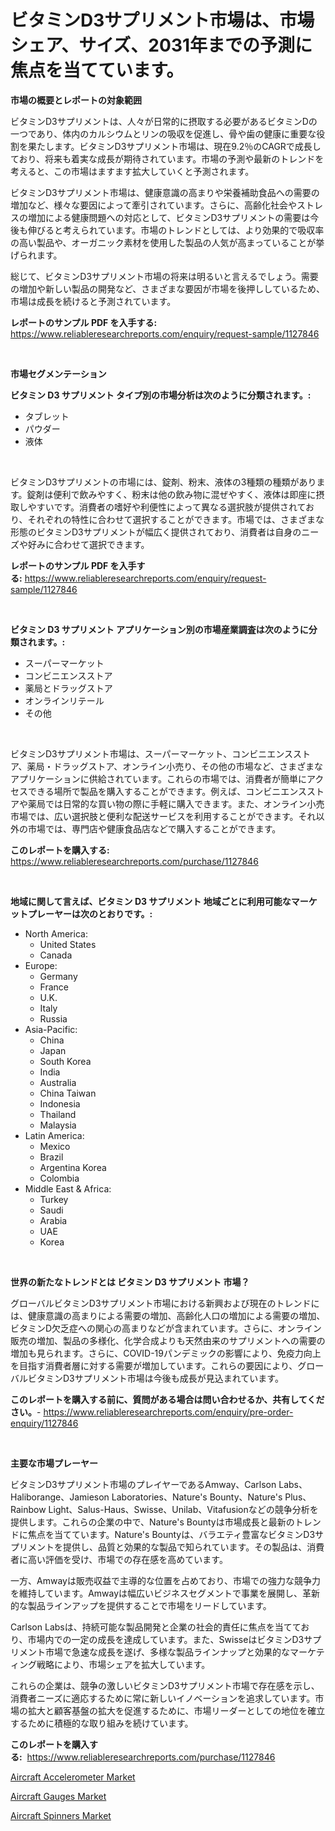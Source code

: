 <p><h1>ビタミンD3サプリメント市場は、市場シェア、サイズ、2031年までの予測に焦点を当てています。</h1></p><p><strong>市場の概要とレポートの対象範囲</strong></p>
<p><p>ビタミンD3サプリメントは、人々が日常的に摂取する必要があるビタミンDの一つであり、体内のカルシウムとリンの吸収を促進し、骨や歯の健康に重要な役割を果たします。ビタミンD3サプリメント市場は、現在9.2％のCAGRで成長しており、将来も着実な成長が期待されています。市場の予測や最新のトレンドを考えると、この市場はますます拡大していくと予測されます。</p><p>ビタミンD3サプリメント市場は、健康意識の高まりや栄養補助食品への需要の増加など、様々な要因によって牽引されています。さらに、高齢化社会やストレスの増加による健康問題への対応として、ビタミンD3サプリメントの需要は今後も伸びると考えられています。市場のトレンドとしては、より効果的で吸収率の高い製品や、オーガニック素材を使用した製品の人気が高まっていることが挙げられます。</p><p>総じて、ビタミンD3サプリメント市場の将来は明るいと言えるでしょう。需要の増加や新しい製品の開発など、さまざまな要因が市場を後押ししているため、市場は成長を続けると予測されています。</p></p>
<p><strong>レポートのサンプル PDF を入手する:</strong> <a href="https://www.reliableresearchreports.com/enquiry/request-sample/1127846">https://www.reliableresearchreports.com/enquiry/request-sample/1127846</a></p>
<p>&nbsp;</p>
<p><strong>市場セグメンテーション</strong></p>
<p><strong>ビタミン D3 サプリメント タイプ別の市場分析は次のように分類されます。:</strong></p>
<p><ul><li>タブレット</li><li>パウダー</li><li>液体</li></ul></p>
<p>&nbsp;</p>
<p><p>ビタミンD3サプリメントの市場には、錠剤、粉末、液体の3種類の種類があります。錠剤は便利で飲みやすく、粉末は他の飲み物に混ぜやすく、液体は即座に摂取しやすいです。消費者の嗜好や利便性によって異なる選択肢が提供されており、それぞれの特性に合わせて選択することができます。市場では、さまざまな形態のビタミンD3サプリメントが幅広く提供されており、消費者は自身のニーズや好みに合わせて選択できます。</p></p>
<p><strong>レポートのサンプル PDF を入手する:</strong>&nbsp;<a href="https://www.reliableresearchreports.com/enquiry/request-sample/1127846">https://www.reliableresearchreports.com/enquiry/request-sample/1127846</a></p>
<p>&nbsp;</p>
<p><strong> ビタミン D3 サプリメント アプリケーション別の市場産業調査は次のように分類されます。:</strong></p>
<p><ul><li>スーパーマーケット</li><li>コンビニエンスストア</li><li>薬局とドラッグストア</li><li>オンラインリテール</li><li>その他</li></ul></p>
<p>&nbsp;</p>
<p><p>ビタミンD3サプリメント市場は、スーパーマーケット、コンビニエンスストア、薬局・ドラッグストア、オンライン小売り、その他の市場など、さまざまなアプリケーションに供給されています。これらの市場では、消費者が簡単にアクセスできる場所で製品を購入することができます。例えば、コンビニエンスストアや薬局では日常的な買い物の際に手軽に購入できます。また、オンライン小売市場では、広い選択肢と便利な配送サービスを利用することができます。それ以外の市場では、専門店や健康食品店などで購入することができます。</p></p>
<p><strong>このレポートを購入する:</strong>&nbsp; <a href="https://www.reliableresearchreports.com/purchase/1127846">https://www.reliableresearchreports.com/purchase/1127846</a></p>
<p>&nbsp;</p>
<p><strong>地域に関して言えば、ビタミン D3 サプリメント 地域ごとに利用可能なマーケットプレーヤーは次のとおりです。:</strong></p>
<p><ul>
    <li>
        North America:
        <ul>
            <li>United States</li>
            <li>Canada</li>
        </ul>
    </li>
    <li>
        Europe:
        <ul>
            <li>Germany</li>
            <li>France</li>
            <li>U.K.</li>
            <li>Italy</li>
            <li>Russia</li>
        </ul>
    </li>
    <li>
        Asia-Pacific:
        <ul>
            <li>China</li>
            <li>Japan</li>
            <li>South Korea</li>
            <li>India</li>
            <li>Australia</li>
            <li>China Taiwan</li>
            <li>Indonesia</li>
            <li>Thailand</li>
            <li>Malaysia</li>
        </ul>
    </li>
    <li>
        Latin America:
        <ul>
            <li>Mexico</li>
            <li>Brazil</li>
            <li>Argentina Korea</li>
            <li>Colombia</li>
        </ul>
    </li>
    <li>
        Middle East & Africa:
        <ul>
            <li>Turkey</li>
            <li>Saudi</li>
            <li>Arabia</li>
            <li>UAE</li>
            <li>Korea</li>
        </ul>
    </li>
    </ul></p>
<p>&nbsp;</p>
<p><strong>世界の新たなトレンドとは ビタミン D3 サプリメント 市場？</strong></p>
<p><p>グローバルビタミンD3サプリメント市場における新興および現在のトレンドには、健康意識の高まりによる需要の増加、高齢化人口の増加による需要の増加、ビタミンD欠乏症への関心の高まりなどが含まれています。さらに、オンライン販売の増加、製品の多様化、化学合成よりも天然由来のサプリメントへの需要の増加も見られます。さらに、COVID-19パンデミックの影響により、免疫力向上を目指す消費者層に対する需要が増加しています。これらの要因により、グローバルビタミンD3サプリメント市場は今後も成長が見込まれています。</p></p>
<p><strong>このレポートを購入する前に、質問がある場合は問い合わせるか、共有してください。</strong>- <a href="https://www.reliableresearchreports.com/enquiry/pre-order-enquiry/1127846">https://www.reliableresearchreports.com/enquiry/pre-order-enquiry/1127846</a></p>
<p>&nbsp;</p>
<p><strong>主要な市場プレーヤー</strong></p>
<p><p>ビタミンD3サプリメント市場のプレイヤーであるAmway、Carlson Labs、Haliborange、Jamieson Laboratories、Nature's Bounty、Nature's Plus、Rainbow Light、Salus-Haus、Swisse、Unilab、Vitafusionなどの競争分析を提供します。これらの企業の中で、Nature's Bountyは市場成長と最新のトレンドに焦点を当てています。Nature's Bountyは、バラエティ豊富なビタミンD3サプリメントを提供し、品質と効果的な製品で知られています。その製品は、消費者に高い評価を受け、市場での存在感を高めています。</p><p>一方、Amwayは販売収益で主導的な位置を占めており、市場での強力な競争力を維持しています。Amwayは幅広いビジネスセグメントで事業を展開し、革新的な製品ラインアップを提供することで市場をリードしています。</p><p>Carlson Labsは、持続可能な製品開発と企業の社会的責任に焦点を当てており、市場内での一定の成長を達成しています。また、SwisseはビタミンD3サプリメント市場で急速な成長を遂げ、多様な製品ラインナップと効果的なマーケティング戦略により、市場シェアを拡大しています。</p><p>これらの企業は、競争の激しいビタミンD3サプリメント市場で存在感を示し、消費者ニーズに適応するために常に新しいイノベーションを追求しています。市場の拡大と顧客基盤の拡大を促進するために、市場リーダーとしての地位を確立するために積極的な取り組みを続けています。</p></p>
<p><strong>このレポートを購入する:</strong>&nbsp;&nbsp;<a href="https://www.reliableresearchreports.com/purchase/1127846">https://www.reliableresearchreports.com/purchase/1127846</a></p>
<p><p><a href="https://github.com/jsmusil/Market-Research-Report-List-2/blob/main/aircraft-accelerometer-market.md">Aircraft Accelerometer Market</a></p><p><a href="https://github.com/yemakinde/Market-Research-Report-List-1/blob/main/aircraft-gauges-market.md">Aircraft Gauges Market</a></p><p><a href="https://github.com/bmorecock/Market-Research-Report-List-2/blob/main/aircraft-spinners-market.md">Aircraft Spinners Market</a></p></p>